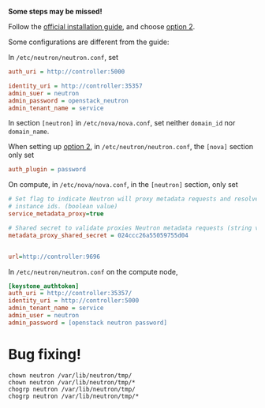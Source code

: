 **Some steps may be missed!**

Follow the [official installation guide](http://docs.openstack.org/liberty/install-guide-rdo/neutron-controller-install.html), and choose [option 2](http://docs.openstack.org/liberty/install-guide-rdo/neutron-controller-install-option2.html). 

Some configurations are different from the guide:

In `/etc/neutron/neutron.conf`, set
````ini
auth_uri = http://controller:5000

identity_uri = http://controller:35357
admin_suer = neutron
admin_password = openstack_neutron
admin_tenant_name = service
````

In section `[neutron]` in `/etc/nova/nova.conf`, set neither `domain_id` nor `domain_name`.


When setting up [option 2](http://docs.openstack.org/liberty/install-guide-rdo/neutron-controller-install-option2.html), in `/etc/neutron/neutron.conf`, the `[nova]` section only set
````ini
auth_plugin = password
````

On compute, in `/etc/nova/nova.conf`, in the `[neutron]` section, only set
````ini
# Set flag to indicate Neutron will proxy metadata requests and resolve
# instance ids. (boolean value)
service_metadata_proxy=true

# Shared secret to validate proxies Neutron metadata requests (string value)
metadata_proxy_shared_secret = 024ccc26a55059755d04


url=http://controller:9696
````

In `/etc/neutron/neutron.conf` on the compute node,
````ini
[keystone_authtoken]
auth_uri = http://controller:35357/
identity_uri = http://controller:5000
admin_tenant_name = service
admin_user = neutron
admin_password = [openstack neutron password]
````

# Bug fixing!
````
chown neutron /var/lib/neutron/tmp/
chown neutron /var/lib/neutron/tmp/*
chogrp neutron /var/lib/neutron/tmp/
chogrp neutron /var/lib/neutron/tmp/*
````

